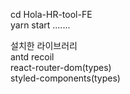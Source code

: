 cd Hola-HR-tool-FE  
yarn start
.......  

설치한 라이브러리  
antd
recoil  
react-router-dom(types)  
styled-components(types)  
